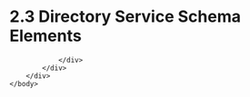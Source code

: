 <html dir="LTR" xmlns:mshelp="http://msdn.microsoft.com/mshelp" xmlns:ddue="http://ddue.schemas.microsoft.com/authoring/2003/5" xmlns:xlink="http://www.w3.org/1999/xlink" xmlns:tool="http://www.microsoft.com/tooltip">
    <head>
        <meta http-equiv="Content-Type" content="text/html; CHARSET=utf-8"></meta>
        <meta name="save" content="history"></meta>
        <title>2.3 Directory Service Schema Elements</title>
        <xml>
            <mshelp:toctitle title="2.3 Directory Service Schema Elements"></mshelp:toctitle>
            <mshelp:rltitle title="[MS-CANARYBLOCK]: Directory Service Schema Elements"></mshelp:rltitle>
            <mshelp:keyword index="A" term="7a991b19-1298-4e76-9c18-c2a64d29a10b"></mshelp:keyword>
            <mshelp:attr name="DCSext.ContentType" value="open specification"></mshelp:attr>
            <mshelp:attr name="AssetID" value="7a991b19-1298-4e76-9c18-c2a64d29a10b"></mshelp:attr>
            <mshelp:attr name="TopicType" value="kbRef"></mshelp:attr>
            <mshelp:attr name="DCSext.Title" value="[MS-CANARYBLOCK]: Directory Service Schema Elements" />
        </xml>
    </head>
    <body>
        <div id="header">
            <h1 class="heading">2.3 Directory Service Schema Elements</h1>
        </div>
        <div id="mainSection">
            <div id="mainBody">
                <div id="allHistory" class="saveHistory"></div>
                <div id="sectionSection0" class="section" name="collapseableSection">
                    


                </div>
            </div>
        </div>
    </body>
</html>
